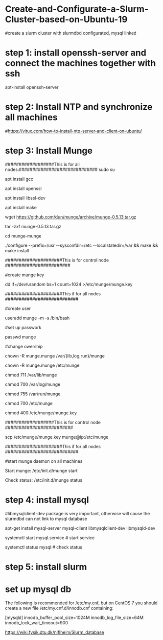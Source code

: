 # Create-and-Configurate-a-Slurm-Cluster-based-on-Ubuntu-19
#create a slurm cluster with slurmdbd configurated, mysql linked

# step 1: install openssh-server and connect the machines together with ssh

apt-install openssh-server

# step 2: Install NTP and synchronize all machines

#https://vitux.com/how-to-install-ntp-server-and-client-on-ubuntu/

# step 3: Install Munge 


##################This is for all nodes:#############################
sudo su

apt install gcc

apt install openssl

apt install libssl-dev

apt install make

wget https://github.com/dun/munge/archive/munge-0.5.13.tar.gz

tar -zxf munge-0.5.13.tar.gz

cd munge-munge

./configure --prefix=/usr --sysconfdir=/etc --localstatedir=/var && make && make install



#####################This is for control node ########################

#create munge key 

dd if=/dev/urandom bs=1 count=1024 >/etc/munge/munge.key

#####################This if for all nodes ###########################

#create user

useradd munge -m -s /bin/bash

#set up passwork

passwd munge

#change owership

chown -R munge.munge /var/{lib,log,run}/munge

chown -R munge.munge /etc/munge


chmod 711 /var/lib/munge

chmod 700 /var/log/munge

chmod 755 /var/run/munge

chmod 700 /etc/munge

chmod 400 /etc/munge/munge.key


##################This is for control node #########################

scp /etc/munge/munge.key munge@ip:/etc/munge

#####################This if for all nodes ###########################

#start munge daemon on all machines 

Start munge:     /etc/init.d/munge start

Check  status:     /etc/init.d/munge status




# step 4: install mysql

#libmysqlclient-dev package is very important, otherwise will cause the slurmdbd can not link to mysql database

apt-get install mysql-server mysql-client libmysqlclient-dev libmysqld-dev

systemctl start mysql.service   # start service  

systemctl status mysql # check status



# step 5: install slurm



# set up mysql db

The following is recommended for /etc/my.cnf, but on CentOS 7 you should create a new file /etc/my.cnf.d/innodb.cnf containing:

[mysqld]
innodb_buffer_pool_size=1024M
innodb_log_file_size=64M
innodb_lock_wait_timeout=900

https://wiki.fysik.dtu.dk/niflheim/Slurm_database